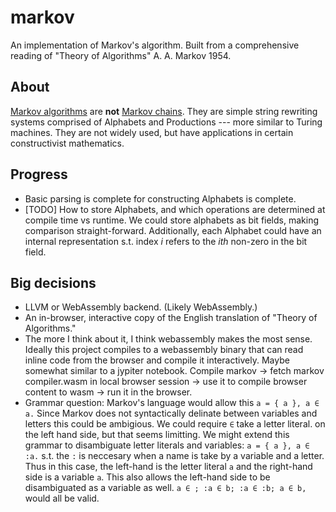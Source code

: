 # markov 

An implementation of Markov's algorithm. Built from a comprehensive reading of "Theory of Algorithms" A. A. Markov 1954. 

## About
 [Markov algorithms](https://en.wikipedia.org/wiki/Markov_algorithm) are **not** [Markov chains](https://en.wikipedia.org/wiki/Markov_chain).  They are simple string rewriting systems comprised of Alphabets and Productions --- more similar to Turing machines. They are not widely used, but have applications in certain constructivist mathematics. 

## Progress 
- Basic parsing is complete for constructing Alphabets is complete. 
- [TODO] How to store Alphabets, and which operations are determined at compile time vs runtime.  We could store alphabets as bit fields, making comparison straight-forward. Additionally, each Alphabet could have an internal representation s.t. index *i* refers to the *ith* non-zero in the bit field. 

## Big decisions
- LLVM or WebAssembly backend. (Likely WebAssembly.)
- An in-browser, interactive copy of the English translation of "Theory of Algorithms."
- The more I think about it, I think webassembly makes the most sense. Ideally this project compiles to a webassembly binary that can read inline code from the browser and compile it interactively. Maybe somewhat similar to a jypiter notebook. Compile markov -> fetch markov compiler.wasm in local browser session -> use it to compile browser content to wasm -> run it in the browser. 
- Grammar question: Markov's language would allow this `a = { a }, a ∈ a.` Since Markov does not syntactically delinate between variables and letters this could be ambigious. We could require `∈` take a letter literal. on the left hand side, but that seems limitting. We might extend this grammar to disambiguate letter literals and variables: `a = { a }, a ∈ :a.` s.t. the `:` is neccesary when a name is take by a variable and a letter. Thus in this case, the left-hand is the letter literal `a` and the right-hand side is a variable `a`. This also allows the left-hand side to be disambiguated as a variable as well. `a ∈ ; :a ∈ b; :a ∈ :b; a ∈ b,` would all be valid. 
